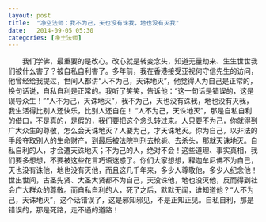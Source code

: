 ```yaml
---
layout: post
title:  "净空法师：我不为己，天也没有诛我，地也没有灭我"
date:   2014-09-05 05:30
categories: [净土法师]
---
```



　　我们学佛，最重要的是改心。改心就是转变念头，知道无量劫来、生生世世我们被什么害了？被自私自利害了。多年前，我在香港接受亚视何守信先生的访问，他曾经给我提过，世间人都讲“人不为己，天诛地灭”，他觉得人为自己是正常的，换句话说，自私自利是正常的。我听了笑笑，告诉他：“这一句话是错误的，这是误导众生！”“人不为己，天诛地灭”，我不为己，天也没有诛我，地也没有灭我，我生活得比别人还快乐，比别人还自在！ “人不为己，天诛地灭”，那是自私自利的借口，不是真的，是假的，我们要把这个念头转过来。人只要不为己，你就得到广大众生的尊敬，怎么会天诛地灭？人要为己，才天诛地灭。你为自己，以非法的手段夺取别人的生命财产，到最后被法院判刑去枪毙、去杀头，那就天诛地灭。自私自利的人，才会遭天诛地灭；不为己的人，绝对不会！这些道理、事实真相，我们要多想想，不要被这些花言巧语迷惑了。你们大家想想，释迦牟尼佛不为自己，天也没有诛他，地也没有灭他，而且这几千年来，多少人尊敬他，多少人纪念他！世出世间，古圣先贤、大圣大贤都不为自己，天没诛他，地也没灭他，反而得到社会广大群众的尊敬。而自私自利的人，死了之后，默默无闻，谁知道他？“人不为己，天诛地灭”，这个话错误了，这是邪知邪见，不是正知正见。自私自利，那是错误的，那是死路，走不通的道路！

